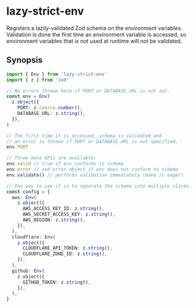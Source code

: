 # lazy-strict-env

Registers a lazily-validated Zod schema on the environment variables.
Validation is done the first time an environment variable is accessed, so environment variables that is not used at runtime will not be validated.

## Synopsis

```ts
import { Env } from 'lazy-strict-env'
import { z } from 'zod'

// No errors thrown here if PORT or DATABASE_URL is not set.
const env = Env(
  z.object({
    PORT: z.coerce.number(),
    DATABASE_URL: z.string(),
  }),
)

// The first time it is accessed, schema is validated and
// an error is thrown if PORT or DATABASE_URL is not specified.
env.PORT

// Three more APIs are available:
env.valid // true if env conforms to schema
env.error // zod error object if env does not conform to schema
env.validate() // performs validation immediately (make it eager)

// One way to use it is to separate the schema into multiple slices.
const config = {
  aws: Env(
    z.object({
      AWS_ACCESS_KEY_ID: z.string(),
      AWS_SECRET_ACCESS_KEY: z.string(),
      AWS_REGION: z.string(),
    }),
  ),
  cloudflare: Env(
    z.object({
      CLOUDFLARE_API_TOKEN: z.string(),
      CLOUDFLARE_ZONE_ID: z.string(),
    }),
  ),
  github: Env(
    z.object({
      GITHUB_TOKEN: z.string(),
    }),
  ),
}
```
